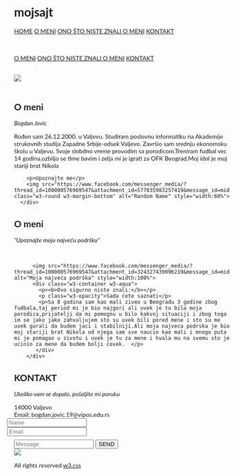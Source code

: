 # mojsajt
<!DOCTYPE html>
<html lang="en">
<title>Bogdan Jovic 8111/19</title>
<meta charset="UTF-8">
<meta name="viewport" content="width=device-width, initial-scale=1">
<link rel="stylesheet" href="https://www.w3schools.com/w3css/4/w3.css">
<link rel="stylesheet" href="https://fonts.googleapis.com/css?family=Lato">
<link rel="stylesheet" href="https://cdnjs.cloudflare.com/ajax/libs/font-awesome/4.7.0/css/font-awesome.min.css">
<style>
body {font-family: "Lato", sans-serif}
.mySlides {display: none}
</style>
<body>

<!-- Navbar -->
<div class="w3-top">
  <div class="w3-bar w3-magenta w3-card">
    <a class="w3-bar-item w3-button w3-padding-large w3-hide-medium w3-hide-large w3-right" href="javascript:void(0)" onclick="myFunction()" title="Toggle Navigation Menu"><i class="fa fa-bars"></i></a>
    <a href="#home" class="w3-bar-item w3-button w3-padding-large">HOME</a>
    <a href="#o meni" class="w3-bar-item w3-button w3-padding-large w3-hide-small">O MENI</a>
<a href="#ono što niste znali o meni" class="w3-bar-item w3-button w3-padding-large w3-hide-small">ONO ŠTO NISTE ZNALI O MENI</a>
    <a href="#contact" class="w3-bar-item w3-button w3-padding-large w3-hide-small">KONTAKT</a>
    </div>
    <a href="javascript:void(0)" class="w3-padding-large w3-hover-red w3-hide-small w3-right"><i class="fa fa-search"></i></a>
  </div>
</div>

<!-- Navbar on small screens (remove the onclick attribute if you want the navbar to always show on top of the content when clicking on the links) -->
<div id="navDemo" class="w3-bar-block w3-black w3-hide w3-hide-large w3-hide-medium w3-top" style="margin-top:46px">
  <a href="#o meni" class="w3-bar-item w3-button w3-padding-large" onclick="myFunction()">O MENI</a>
  <a href="#ono što niste znali o meni" class="w3-bar-item w3-button w3-padding-large w3-hide-small">ONO ŠTO NISTE ZNALI O MENI</a>
  <a href="#contact" class="w3-bar-item w3-button w3-padding-large" onclick="myFunction()">KONTAKT</a>
</div>
<img src="logo-akademija-zs-plavi.jpg" style="max-width:800px;margin-top:30px"

<!-- Page content -->
<div class="w3-content w3-magenta" style="max-width:2000px;margin-top:46px">

  <!-- Automatic Slideshow Images -->
  <div class="mySlides w3-display-container w3-center">
    <img src="https://scontent.fbeg5-1.fna.fbcdn.net/v/t1.0-9/51819955_1930196043772715_6084239229720723456_o.jpg?_nc_cat=103&ccb=2&_nc_sid=e3f864&_nc_eui2=AeG1VhFvYgze7G9rbwGFN8YYfDRRiX9pemF8NFGJf2l6YRuqXPpXKKLSU3aWmdbTsXxESLThiN23qE9Y38K5Au8f&_nc_ohc=2bdH-gTGa5sAX8Pwzq6&_nc_ht=scontent.fbeg5-1.fna&oh=61d41b0f6f3d0e64b5ba3e9b098b9227&oe=5FF1FC26" style="width:50%">
    <div class="w3-display-bottommiddle w3-container w3-text-white w3-padding-32 w3-hide-small">  
    </div>
  </div>
  <div class="mySlides w3-display-container w3-center">
    <img src="https://scontent.fbeg5-1.fna.fbcdn.net/v/t1.0-9/130057118_3370988676360104_4969325529129598822_n.jpg?_nc_cat=107&ccb=2&_nc_sid=730e14&_nc_eui2=AeEmO2qG2FltftNAYSbNi4KEO04fw4Fiuo07Th_DgWK6jRvx2Xm9CJyVmoq6sOvBx4A3st0GDsBWItYxX2g5Eqht&_nc_ohc=TRvYafdnkM0AX_Wv5T_&_nc_ht=scontent.fbeg5-1.fna&oh=9c0afb06c367e7d06c6f78f8edae0354&oe=5FF1371D" style="width:50%">
    <div class="w3-display-bottommiddle w3-container w3-text-white w3-padding-32 w3-hide-small">  
    </div>
  </div>
    </div>
  </div>

  <!-- O meni Section -->
  <div class="w3-container w3-content w3-center w3-padding-64" style="max-width:800px" id="o meni">
    <h2 class="w3-wide">O meni</h2>
    <p class="w3-opacity"><i>Bogdan Jovic</i></p>
    <p class="w3-justify">Rođen sam 26.12.2000. u Valjevu.
Studiram poslovnu informatiku na Akademije strukovnih studija Zapadne Srbije</a>-odsek Valjevo.
Završio sam srednju ekonomsku školu u Valjevu. Svoje slobdno vreme provodim sa porodicom.Treniram fudbal vec 14 godina,ozbiljo se time bavim i zelja mi je igrati za OFK Beograd.Moj idol je moj stariji brat Nikola</p>
   
        <p>Upoznajte me</p>
        <img src="https://www.facebook.com/messenger_media/?thread_id=100000576969547&attachment_id=577035983257419&message_id=mid.%24cAABa8zLeG0t_mKcfx15Z2GQZ74Pg" class="w3-round w3-margin-bottom" alt="Random Name" style="width:60%">
      </div>
     
  <!-- O meni Section -->
  <div class="w3-black" id="O meni">
    <div class="w3-container w3-content w3-padding-64" style="max-width:800px">
      <h2 class="w3-wide w3-center">O meni</h2>
      <p class="w3-opacity w3-center"><i>"Upoznajte moju najveću podršku"</i></p><br>


     
          <img src="https://www.facebook.com/messenger_media/?thread_id=100000576969547&attachment_id=324327439096219&message_id=mid.%24cAABa8zLeG0t_mKcfx15Z2GQZ74Pg" alt="Moja najveća podrška" style="width:100%">
          <div class="w3-container w3-aqua">
            <p><b>Ovo sigurno niste znali:</b></p>
            <p class="w3-opacity">Sada ćete saznati</p>
            <p>Sa 8 godina sam kao mali ziveo u Beogradu 3 godine zbog fudbala,taj period mi je bio najgori ali uvek je tu bila moja porodica,prijatelji da mi pomognu u bilo kakvoj situaciji i zbog toga im se jako jako zahvaljujem sto su uvek bili pored mene i sto su me uvek gurali da budem jaci i stabilniji.Ali moja najveca podrska je bio moj stariji brat Nikola od njega sam sve naucio kao mali i mnogo puta mi je pomagao u zivotu i uvek je tu za mene i hvala mu na svemu sto je ucinio za mene da budem bolji covek.  </p>
           </div>
        </div>
       
  <!-- The Contact Section -->
  <div class="w3-container w3-content w3-padding-64" style="max-width:800px" id="contact">
    <h2 class="w3-wide w3-center">KONTAKT</h2>
    <p class="w3-opacity w3-center"><i>Ukoliko vam se dopalo, pošaljite mi poruku</i></p>
    <div class="w3-row w3-padding-32">
      <div class="w3-col m6 w3-large w3-margin-bottom">
        <i class="fa fa-map-marker" style="width:30px"></i>14000 Valjevo<br>
        <i class="fa fa-envelope" style="width:30px"> </i> Email: bogdan.jovic.19@vipos.edu.rs<br>
      </div>
      <div class="w3-col m6">
          <div class="w3-row-padding" style="margin:0 -16px 8px -16px">
            <div class="w3-half">
              <input class="w3-input w3-border" type="text" placeholder="Name" required name="Name">
            </div>
            <div class="w3-half">
              <input class="w3-input w3-border" type="text" placeholder="Email" required name="Email">
            </div>
          </div>
          <input class="w3-input w3-border" type="text" placeholder="Message" required name="Message">
          <button class="w3-button w3-black w3-section w3-right" type="submit">SEND</button>
        </form>
      </div>
    </div>
  </div>
 
<!-- End Page Content -->
</div>

<!-- Image of me -->
<img src="https://scontent.fbeg5-1.fna.fbcdn.net/v/t1.0-9/130048085_3370988586360113_1308888688140761051_n.jpg?_nc_cat=107&ccb=2&_nc_sid=730e14&_nc_eui2=AeGrKdz2IklNBBcc48lADKC4QGcWShQWY5VAZxZKFBZjlYbJLtexhYQ7RmP1ZNHV0fqS4__OcqrprQkkknEyWOWx&_nc_ohc=9eM6oFLkr5EAX-8S7TB&_nc_ht=scontent.fbeg5-1.fna&oh=40a93547a4a3e7e4d9234eba6d52c11d&oe=5FF10834" class="w3-image w3-greyscale-min" style="width:50% center">

<!-- Footer -->
<footer class="w3-container w3-padding-64 w3-center w3-opacity w3-light-pink w3-xlarge">
  <i class="fa fa-facebook-official w3-hover-opacity"></i>
  <i class="fa fa-instagram w3-hover-opacity"></i>
  <i class="fa fa-snapchat w3-hover-opacity"></i>
  <p class="w3-medium">All rights reserved <a href="https://www.instagram.com/_bjovic/" target="_blank">w3.css</a></p>
</footer>

<script>
// Automatic Slideshow - change image every 4 seconds
var myIndex = 0;
carousel();

function carousel() {
  var i;
  var x = document.getElementsByClassName("mySlides");
  for (i = 0; i < x.length; i++) {
    x[i].style.display = "none";  
  }
  myIndex++;
  if (myIndex > x.length) {myIndex = 1}    
  x[myIndex-1].style.display = "block";  
  setTimeout(carousel, 4000);    
}

// Used to toggle the menu on small screens when clicking on the menu button
function myFunction() {
  var x = document.getElementById("navDemo");
  if (x.className.indexOf("w3-show") == -1) {
    x.className += " w3-show";
  } else {
    x.className = x.className.replace(" w3-show", "");
  }
}

 
</script>

</body>
</html>
